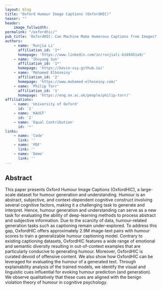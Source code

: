 ```yaml
---
layout: blog
title: "Oxford Humour Image Captions (OxfordHIC)"
teaser: ""
header:
    image_fullwidth: 
permalink: "/oxfordhic/"
pub_title: 'OxfordHIC: Can Machine Make Humorous Captions from Images?'
authors:
    - name: 'Runjia Li'
      affiliation_id: '1*'
      homepage: 'https://www.linkedin.com/in/runjiali-b169451a9/'
    - name: 'Shuyang Sun'
      affiliation_id: '1*'
      homepage: 'https://kevin-ssy.github.io/'
    - name: 'Mohamed Elhoseiny'
      affiliation_id: '2'
      homepage: 'https://www.mohamed-elhoseiny.com/'
    - name: 'Philip Torr'
      affiliation_id: '1'
      homepage: 'https://eng.ox.ac.uk/people/philip-torr/'
affiliations:
    - name: 'University of Oxford'
      id: '1'
    - name: 'KAUST'
      id: '2'
    - name: 'Equal Contribution'
      id: '*'
links:
    - name: 'Code'
      link: ''
    - name: 'PDF'
      link: ''
    - name: 'Demo'
      link: ''
---
```


## Abstract

This paper presents Oxford Humour Image Captions (OxfordHIC), a large-scale dataset for humour generation and understanding. Humour is an abstract, subjective, and context-dependent cognitive construct involving several cognitive factors, making it a challenging task to generate and interpret. Hence, humour generation and understanding can serve as a new task for evaluating the ability of deep-learning methods to process abstract and subjective information. Due to the scarcity of data, humour-related generation tasks such as captioning remain under-explored. To address this gap, OxfordHIC offers approximately 2.9M image-text pairs with humour scores to train a generalizable humour captioning model. Contrary to existing captioning datasets, OxfordHIC features a wide range of emotional and semantic diversity resulting in out-of-context examples that are particularly conducive to generating humour. Moreover, OxfordHIC is curated devoid of offensive content. We also show how OxfordHIC can be leveraged for evaluating the humour of a generated text. Through explainability analysis of the trained models, we identify the visual and linguistic cues influential for evoking humour prediction (and generation). We observe qualitatively that these cues are aligned with the benign violation theory of humour in cognitive psychology.
